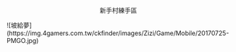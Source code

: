<p align="center">新手村練手區</p>
![坡給夢](https://img.4gamers.com.tw/ckfinder/images/Zizi/Game/Mobile/20170725-PMGO.jpg)
